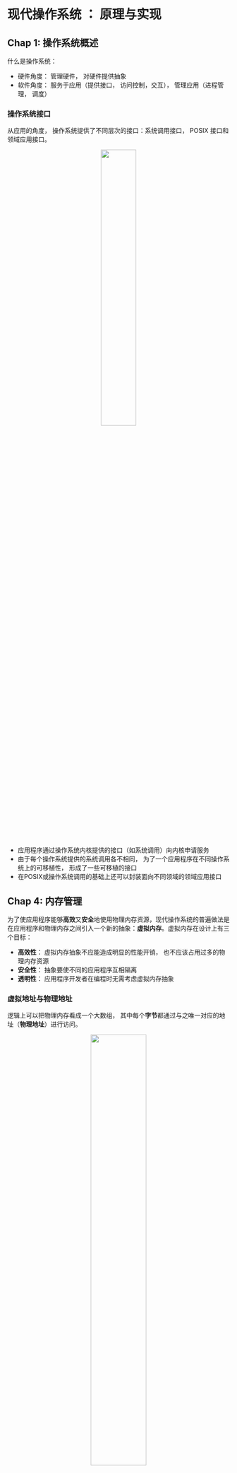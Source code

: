 # 现代操作系统 ： 原理与实现
## Chap 1: 操作系统概述
什么是操作系统：
* 硬件角度： 管理硬件， 对硬件提供抽象
* 软件角度： 服务于应用（提供接口， 访问控制，交互）， 管理应用（进程管理， 调度）

### 操作系统接口
从应用的角度， 操作系统提供了不同层次的接口：系统调用接口， POSIX 接口和领域应用接口。<div align=center><img src="https://raw.githubusercontent.com/Haitau1996/picgo-hosting/master/img/20220512111259.png" width="40%"/></div>  
* 应用程序通过操作系统内核提供的接口（如系统调用）向内核申请服务
* 由于每个操作系统提供的系统调用各不相同， 为了一个应用程序在不同操作系统上的可移植性， 形成了一些可移植的接口
* 在POSIX或操作系统调用的基础上还可以封装面向不同领域的领域应用接口

## Chap 4: 内存管理
为了使应用程序能够**高效**又**安全**地使用物理内存资源，现代操作系统的普遍做法是在应用程序和物理内存之间引入一个新的抽象：**虚拟内存**。虚拟内存在设计上有三个目标：
* **高效性**： 虚拟内存抽象不应能造成明显的性能开销， 也不应该占用过多的物理内存资源
* **安全性**： 抽象要使不同的应用程序互相隔离
* **透明性**： 应用程序开发者在编程时无需考虑虚拟内存抽象

### 虚拟地址与物理地址
逻辑上可以把物理内存看成一个大数组， 其中每个**字节**都通过与之唯一对应的地址（**物理地址**）进行访问。<div align=center><img src="https://raw.githubusercontent.com/Haitau1996/picgo-hosting/master/img/20220513104622.png" width="50%"/></div>  
应用程序使用虚拟地址访问存储在内存中的数据和代码，执行过程中， CPU 会将虚拟地址转换为物理地址（**地址翻译**），通过后者访问物理内存。  
**内存管理单元**(Memory Management Unit, MMU)负责虚拟地址到物理地址的转换，为了加速地址翻译的过程， 现代CPU都引人了**转址旁路缓存**（Translation Lookaside Buffer, TLB）， 它是 MMU 内部的单元。  

MMU 主要机制有两种：**分段机制**和**分页机制**。
* 分段机制下, 操作系统以“段”的形式管理、分配内存。应用程序的虚拟地址空间由若干个**不同大小的段**，比如代码段、数据段等， 组成。 MMU 会查询**段表**得到段对应的区域。
  * 段表存储着一个虚拟地址空间中每一个分段的信息，包括起始地址和段长
  * 虚拟地址由两部分组成：**段号**和**偏移量**
  * MMU首先通过**段表基址寄存器**找到段表的位置，结合段号得到段的起始位置， 加上偏移量得到物理地址<div align=center><img src="https://raw.githubusercontent.com/Haitau1996/picgo-hosting/master/img/20220513164302.png" width="60%"/></div>
  * 这种方式容易导致在物理内存上出现**外部碎片**
* 分页机制基本思想是将应用程序的虚拟地址空间**划分成连续的、等长的虚拟页**，同时物理内存也被划分成连续的、等长的物理页帧。两者页长固定且相等，很方便为每个应用程序够造**页表**
  * 虚拟地址由两个部分构成：**虚拟页号** 和 **偏移量**
  * 页表起始地址存放在**页表基地址寄存器**中

### 基于分页的虚拟内存
简单页表（单级页表）我们根据虚拟页号找对应的数组项，其中的每一项都要存在（即使是没有用到的数组项）。对于 64 位虚拟地址空间， 假设页大小为 4kb,页表中每一项的大小为 8个字节，那么需要大小为 $2^{64-12} \times 8$ 字节（约 33 554 432GB)的页表。  
引入多级页表， 如果某一条目为空， 对应的下一级页表就无需存在， **极大减小的页表的空间占用， 同时允许结构中的空洞**。  
AArch64 结构下的 4级页表：<div align=center><img src="https://raw.githubusercontent.com/Haitau1996/picgo-hosting/master/img/20220514003039.png" width="60%"/></div>
* 48-63 位： 全为 0 或者 1， 通常前者用于应用程序，后者用于系统程序
* 接下来每 9 位为一级页表

多级页表导致**地址翻译时间增加**，为了减少地址翻译中访存次数， MMU 引入**转址旁路缓存**（TLB),它缓存了虚拟页号到物理页号之间的映射关系， 可以将它理解为一个哈希表。  
类似于 CPU 缓存， TLB 硬件也采用分层结构：<div align=center><img src="https://raw.githubusercontent.com/Haitau1996/picgo-hosting/master/img/20220514003901.png" width="50%"/></div>
* TLB 容量实际是很有限的， 依旧能保证较高的命中率， 是因为局部性起了重要的作用。

由于TLB 是使用虚拟地址进行查询的， 操作系统在进行页表切换（如应用程序切换）的时候需要主动刷新 TLB。刷新 TLB 后总是会发生 TLB 未命中从而带来性能损失， 一种解决方式是为 TLB 打上标签（如 AArch64 提供ASID,Address Space IDentifier）， 使得 TLB 中不同应用的缓存项被区分开。 
#### 换页与缺页异常
被分配使用的虚拟页**不一定有相应的物理页映射**， 因为存在**换页**机制： 当物理内存容量不够的时候，操作系统应该把若干物理页的内容写到类似于磁盘这种容量更大且更加便宜的存储设备中，然后就可以回收这些物理页并继续使用， 这个过程被称为**换出**(swap out)。  

**缺页异常**(page fault) 是换页机制能够正常工作的前提， 当应用程序访问已分配但未映射至物理内存虚拟页时触发， 此时 CPU 会运行系统预设的缺页异常处理函数(page fault handler), 函数会找到一个空闲页， 将之前写到磁盘的内容重新加载到物理页上， 并且在页表中填写虚拟地址到物理页面的映射， 这个过程称为 **换入**(swap in)。<div align=center><img src="https://raw.githubusercontent.com/Haitau1996/picgo-hosting/master/img/20220514105014.png" width="60%"/></div>
缺页异常处理函数执行后， 代码又会回到触发异常的位置重新开始执行， 操作系统可以在不需要应用程序做任何修改的前提下（透明性）做出处理。换页还有两种优化方式：
* **预取**（prefetching）机制:发生换入操作时，预测还有哪些页即将被访问，提前将它们一并换入物理内存，从而减少发生缺页异常的次数
* **按需页分配**（demand paging）机制：当应用程序申请分配内存时，操作系统可选择将新分配的虚拟页标记成已分配但未映射至物理内存状态，而不必为这个虚拟页分配对应的物理页。

#### 页替换策略
在需要的时候， 操作系统根据**页替换策略**选择一个或一些物理页换出到磁盘以便让出空间。
* MIN: 优先选择未来最长时间内不会再访问的页
* FIFO： 选择最先换入的页进行换出
* Second Chance
* LRU: Least Recently Used,优先选择最久未被访问的页
* MRU: Most Recently Used, 优先换出最近访问的内存页
* 时钟算法策略

### 虚拟内存功能
* **共享内存**： 允许同一个页在不同的应用程序间共享<div align=center><img src="https://raw.githubusercontent.com/Haitau1996/picgo-hosting/master/img/20220514153416.png" width="50%"/></div>
* **写时拷贝**：很多场景下应用程序拥有相同的内存数据， 如加载相同的动态链接库， fork 出了子进程时两者内存数据和地址空间完全相同。写时拷贝**允许程序 A 和 B 以只读的方式共享同一段物理内存， 一旦应用程序对该区域进行修改就会触发缺页异常**，操作系统将物理内存中将对应的物理页拷贝一份， 将新拷贝的物理页以可读可写的方式重新映射给触发异常的应用程序， 然后再恢复执行。<div align=center><img src="https://raw.githubusercontent.com/Haitau1996/picgo-hosting/master/img/20220514154643.png" width="50%"/></div>
* **内存去重**：操作系统可以定期地在内存中扫描具有相同内容的物理页,并且找到映射到这些物理页的虚拟页;然后只保留其中—个物理页，并将具有相同内容的其他虚拟页都用写时拷贝的方式映射到这个物理页，然后释放其他的物理页以供将来使用。
* **内存压缩**： 内存资源不充足的时候，操作系统选择一些“最近不太会使用”的内存页，压缩其中的数据，从而释放出更多空闲内存。当应用程序访问被压缩的数据时，操作系统将其解压即可，所有操作都在内存中完成。
* **大页**（huge page）机制能够有效缓解TLB缓存项不够用的问题，AArch64 体系结构 L2 页表项中存在一个特殊的位（第1位），它标识着这个页表项中存储的物理地址（页号） 是指向L3页表页（该位是1）还是指向一个2MB的物理页（该位是0）。如果 L1 的第一位是 0， 则表明指向一个大小为 1G 的大页。

### 物理内存的分配与管理
内存碎片指无法被利用的内存，它会直接导致内存利用率的下降
* **外部碎片**通常会在多次分配和回收之后产生，在多次分配和回收之后,物理内存上空闲的部分处于离散分布户的状态， 请求的内存可能大于任意一个单独的空闲部分而小于空闲部分的总和
* 当分配的内存空间大于实际分配请求所需要的空间时,就会造成部分内存的浪费，这种被浪费的内存空间即为**内部碎片**<div align=center><img src="https://raw.githubusercontent.com/Haitau1996/picgo-hosting/master/img/20220514203055.png" width="70%"/></div>

#### 伙伴系统
伙伴系统基本思想是将物理内存划分成连续的块,以块作为基本单位进行分配。不同块的大小可以不同，但每个块都由—个或多个连续的物理页组成，物理页的数量必须是2的 n 次幂($0 \leq n < max$, max 为预设的最大值)<div align=center><img src="https://raw.githubusercontent.com/Haitau1996/picgo-hosting/master/img/20220514205237.png" width="40%"/></div>  
当需要分配 m 个物理页时， 伙伴系统会找到大小合适的块， 包含 $2^n$ 个物理页， 且满足 $2^{n-1} < m \leq 2^{n}$。请求的时候， 大块可以分裂为两半，它们互称**伙伴**， 直到得到一个大小合适的块去服务分配请求。释放后分配器会寻找其他伙伴， 如果它们空闲则会合并。分裂和合并操作都是级联的，可以很好地缓解外部碎片的问题。  

#### SLAB 分配器
伙伴系统最小的分配单位是一个物理页（4KB），但是大多数情况下，内核需要分配的内存大小通常是几十个字节或几百个字节，远远小于—个物理页的大小， 这时候使用伙伴系统会带来严重的内部碎片问题。  
简单来说， SLAB 分配器做的事情就是把伙伴系统分配的大块内存进一步细分为小块内存进行管理。
* 操作系统频繁分配的对象大小相对固定
* 为了避免外部碎片问题， SLUB 分配器分配的固定大小的内存块大小通常为 $2^n$ 字节(通常$3\leq n<12$)， 程序员可以根据需要设置一些别的大小的内存块以减小内存碎片

<div align=center><img src="https://raw.githubusercontent.com/Haitau1996/picgo-hosting/master/img/20220515094224.png" width="70%"/></div>

SLUB 分配器向伙伴系统申请一定大小的内存块，并将获得的内存块作为一个 slab(内存块对应的数据结构):
* SLAB 会被划分成等长的小块内存， 内部空闲的小块内存会组织成空闲链表的形式
* 内存资源池包括 current 和 partial 两个指针， 前者指向一个 slab, 所有分配请求都从其指向的 slab 获得内存块， 后者指向拥有空闲块构成的 slab 链表
  * 得到一个分配请求后， 首先定位到**能满足请求大小且最接近的内存资源池**， 从 current 指向的 slab 拿出一块空闲块返回
    * current 不再有空闲块后， 从 partial 取出一个 slab 交给 current 指针， 没有的话则分配内存获得新的 slab
  * 接收到释放请求后， 放入其 slab 的空闲链表中， 
    * 如果 slab 空闲链表原来为空， 则将其添加到partial 指向的链表中
    * 如果释放后整个内存块都是空闲的， 则说明它可以释放并且交给伙伴系统

#### 常用的空闲链表
除了上面两种， 还有其他基于不同**空闲链表**的内存分配方法：
* 隐式空闲链表（implicit free list）：链表里的每个元素代表了一块内存区域，空闲（白色）和非空闲（彩色）的内存块混杂在同—条链表里<div align=center><img src="https://raw.githubusercontent.com/Haitau1996/picgo-hosting/master/img/20220516001953.png" width="60%"/></div>
  * 请求时找到第一块够的内存块， 如果多了则分裂
  * 释放时检查前后是否空闲， 是的话则进行合并
* 显式空闲链表（explicit free list）:仅把空闲的内存块放在链表中<div align=center><img src="https://raw.githubusercontent.com/Haitau1996/picgo-hosting/master/img/20220516002155.png" width="60%"/></div>
* 分离空闲链表（segregated free list）:维护多条不同的显式空闲链表,每条链表服务固定范围大小的分配请求<div align=center><img src="https://raw.githubusercontent.com/Haitau1996/picgo-hosting/master/img/20220516002340.png" width="60%"/></div>

#### 物理内存与 CPU 缓存
操作系统在给应用程序分配物理页的时候， 如果能够分配尽量不会造成缓存冲突的物理页， 那么就可以使得尽可能多的应用数据存放到缓存中，从而充分利用缓存大小来提升应用访存性能。  
* 软件方案-染色机制：能够被存放到缓存中不同位置（不造成缓存冲突）的物理页标记上不同的颜色，在为连续虚拟内存页分配物理页的时候， 优先选择不同颜色的物理页进行分配<div align=center><img src="https://raw.githubusercontent.com/Haitau1996/picgo-hosting/master/img/20220516002809.png" width="30%"/></div>
* 硬件方案-Intel CAT: 技术允许操作系统设置应用程序所能使用的最末级缓存的大小和区域,从而实现最末级缓存资源在不同应用程序间的隔离
* 硬件方案-ARMv8-A MPAM:支持配置多个分区ID（Partition ID, PARTID）并且限制每个 PARTID 能够使用的缓存资源

## Chap 6: 操作系统调度
操作系统调度的目的是在有限的资源上， 通过对多个程序执行过程的管理， 尽可能满足系统和应用的指标(等待响应时间、完成时间、资源利用率、吞吐率...)。  
系统中的调度有很多类别，如 任务调度， I/O 调度，内存调度。这里主要关心的是任务调度， **进程是资源隔离的单位， 并不是执行的单位**， 一个进程可以有多个线程， 这些线程可以在不同的 CPU 核心上并行的地执行， 因此**线程才是调度器的调度对象**， Linux 中通常用==任务==(task)来描述线程。  
一般调度器通过维护==运行队列==(run queue) 的方式来管理任务， 它并非一定是一个 FIFO 队列（Linux 调度器使用红黑树实现）， 任务在触发一定条件会停止执行：
* 时间片耗尽
* 发起了 I/O 请求， 在 I/O 返回前不会继续执行
* 任务主动停止执行或者进入睡眠
* 任务被系统中断打断， 系统优先处理中断而暂缓执行

调度器设计的问题主要有两类：
* 调度器怎样做出决策？ 可以理解为调度指标是什么，如何考虑
* 调度器如何做出符合预期的决策

### 调度机制
进程可能处于不同的状态， 包括 **新生，就绪，运行， 阻塞**和**终止**。进程调度器根据职责不同分为长期、中期和短期调度。  
* 即使用户已经向操作系统提交了执行某个程序的请求，系统可能也不会立即处理该请求， 这个决策是由系统中的**长期调度**负责， 它像一个阀门，用于限制系统中真正被短期调度管理的进程数量，避免短期调度的开销过大。
* 当某个进程创建并被设置为 ready 之后， 就会由**短期调度**进一步管理该进程， 具体而言它主要负责进程在预备状态-运行状态-阻塞状态间的转换。
* 长期调度限制了进程数量， 但是使用内存仍然可能超过系统中内存总量， 这时候要由**中期调度**来负责， 它实际上是换页机制的—部分。<div align=center><img src="https://raw.githubusercontent.com/Haitau1996/picgo-hosting/master/img/20220511123051.png" width="70%"/></div>

### 单核调度策略
#### 经典调度
* **先到先得**/先进先出（FIFS）- 简单直观，易于实现。弊端：
  * **在长短混合的场景下对短任务十分不友好**（护航效应）
  * 对 I/O 密集型任务不友好: 完成I/O 后无法立即执行， 下一轮 I/O 也会延后， 使得 I/O 资源的利用率低
* **最短任务优先**-在所有任务同时到达并且已知运行时间时是最优的，弊端：
  * 必须提前预知任务的运行时间
  * 其表现严重依赖于任务到达的时间点
* **最短完成时间优先**：上面两种是非抢占式调度（器必须等一个任务执行完或者主动退出执行才能升始下—个调度）， STCF是抢占式调度（可能会中断当前正在执行的任务）。它的一个弊端是**长任务饥饿**。
* **时间片轮转**：任务执行完时间片或者主动退出执行后， 切换到下一个任务，它的弊端在于**在运行时间相似的场景下的平均周转时间高**

#### 优先级调度

#### 调度指标
用户对于不同场景有不同的预期，常用的指标有几种类型：
* 与性能相关的**吞吐量,周转时间， 响应时间**
* 非性能指标 **公平性， 资源利用率**
* 特定场景的需求， 如终端设备的**能耗**， 实时任务的**实时性**

有的调度指标是和使用场景相关的：
* 有一类被称为批处理任务，如机器学习的训练， 执行时无需与用户交互，其目标就是尽可能快地完成,主要调度指标是任务处理的**吞吐量**（单位时间内处理的任务数量）尽可能高，调度需要让任务的**周转时间**（任务从被发起直至执行结束所需的时间）尽量短。  
* 计算机也要执行很多**交互式任务**， 如程序调试， 用户关心的是自己的请求（例如自己敲击键盘的输入）能否及时被处理， 这时候需要的是**响应时间**(任务从被发起直至第—次向用户返回输出以响应用户所需的时间)足够短，使用户获得良好的体验。  
* 在车载系统中， 系统还会被用于处理有截止时间要求的**实时任务**，在系统保证实时任务执行结果正确的同时，调度还必须让实时任务在截止时间前完成，即满足**实时性**。  
* 移动设备上的操作系统则尽可能降低**能耗**。  

而有的指标是所有场景共有的， 调度器应该尽可能地保证系统资源被充分利用，提高**资源利用率**； 在通常情况下, 应保证每个任务都有执行的可能, 即满足**公平性**; 调度器做出决策的时延应尽可能短, 降低**调度开销**。
### 调度机制

## Chap 8: 同步
并行处理同—任务意味着对共享资源的并发访问，为了保证共享资源状态的正确性,需要正确地在这些子任务之间进行同步。为此抽象出同步原语(synchronization primitive) 供开发者使用， 在单核中因为存在线程切换也存在多个线程之间同步的需求。
### 互斥锁
在生产者-消费者模型中， 如果两个线程同时写入缓冲区， 就会导致数据覆盖：**这种正确性依赖于特定执行顺序的情况被称为竞争冒险(race hazard)**。  
最直接的避免办法就是**确保同一时刻只有一个线程能够对缓冲区进行操作**， 又被称为 **互斥访问**(mutual exclusion), 而保证互斥访问共享资源的代码区域被称为**临界区**(critical section), 如何通过设计协议来保证互斥访问临界区的问题就称 **临界区问题**。需要设计一个协议来保证临界区的互斥性：<div align=center><img src="https://i.imgur.com/7tIqaeI.png" width="35%"/></div>  
设计的算法应该满足以下条件：
1. **互斥访问**:在同一时刻最多只有—个线程可以执们临界区
2. **有限等待**:当一个线程申请进人临界区之后，必须在有限的时间内获得许可并进入临界区，不能无限等待。
3. **空闲让迸**:当没有线程在执行临界区代码时， 必须在申请进人临界区的线程中选择一个线程，允许其执行临界区代码，保证程序执了的进展。

#### 硬件实现:互斥锁
在单核环境中， 我们可以通过关闭中断来解决临界区问题， 关闭中断**意味着当前执行的线程不会被其他线程抢占**。在多核环境中， 关闭中断并不能阻塞其他核心中正在运行的线程(恐龙书： 消息要传递到所有处理器，传递会延迟进入临界区，并降低系统效率)， 因此在多核环境中， 关闭中断依旧存在临界区问题。

#### 软件实现： 皮特森算法
皮特森算法中有全局数组 flag 和全局变量 turn,<font color=pink>这里的代码中都是将 turn 设置为对方而非自己</font>,否则会出现两个线程同时进入临界区的情况。<div align=center><img src="https://i.imgur.com/Ch9PGt5.png" width="70%"/></div>
皮特森算法只能适用于访存操作严格按照程序顺序执行的情况， 现代体系结构为了性能会允许访存操作的乱序执行， 无法使用皮特森算法。 

#### 软硬件协同： 使用原子操作实现互斥锁
我们还可以利用硬件提供的**原子操作**（atomic operation）设计新的软件算法来解决临界区问题。原子操作指的是不可被打断的—个或一系列操作，比较常见的有比较与置换(Compare And Swap, CAS)、拿取并累加(Fetch And Add, FAA) 等。